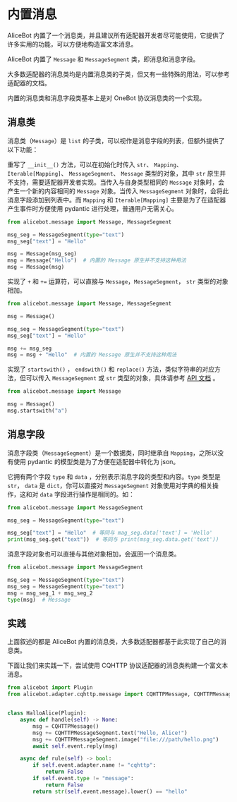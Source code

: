 # 内置消息

AliceBot 内置了一个消息类，并且建议所有适配器开发者尽可能使用，它提供了许多实用的功能，可以方便地构造富文本消息。

AliceBot 内置了 `Message` 和 `MessageSegment` 类，即消息和消息字段。

大多数适配器的消息类均是内置消息类的子类，但又有一些特殊的用法，可以参考适配器的文档。

内置的消息类和消息字段类基本上是对 OneBot 协议消息类的一个实现。

## 消息类

消息类（`Message`）是 `list` 的子类，可以视作是消息字段的列表，但额外提供了以下功能：

重写了 `__init__()` 方法，可以在初始化时传入 `str`、 `Mapping`、 `Iterable[Mapping]`、 `MessageSegment`、 `Message` 类型的对象，其中 `str` 原生并不支持，需要适配器开发者实现。当传入与自身类型相同的 `Message` 对象时，会产生一个新的内容相同的 `Message` 对象。当传入 `MessageSegment` 对象时，会将此消息字段添加到列表中。而 `Mapping` 和 `Iterable[Mapping]` 主要是为了在适配器产生事件时方便使用 pydantic 进行处理，普通用户无需关心。

```python
from alicebot.message import Message, MessageSegment

msg_seg = MessageSegment(type="text")
msg_seg["text"] = "Hello"

msg = Message(msg_seg)
msg = Message("Hello")  # 内置的 Message 原生并不支持这种用法
msg = Message(msg)
```

实现了 `+` 和 `+=` 运算符，可以直接与 `Message`，`MessageSegment`， `str` 类型的对象相加。

```python
from alicebot.message import Message, MessageSegment

msg = Message()

msg_seg = MessageSegment(type="text")
msg_seg["text"] = "Hello"

msg += msg_seg
msg = msg + "Hello"  # 内置的 Message 原生并不支持这种用法
```

实现了 `startswith()` ， `endswith()` 和 `replace()` 方法，类似字符串的对应方法，但可以传入 `MessageSegment` 或 `str` 类型的对象，具体请参考 [API 文档](/api/message.md) 。

```python
from alicebot.message import Message

msg = Message()
msg.startswith("a")
```

## 消息字段

消息字段类（`MessageSegment`）是一个数据类，同时继承自 `Mapping`，之所以没有使用 pydantic 的模型类是为了方便在适配器中转化为 json。

它拥有两个字段 `type` 和 `data` ，分别表示消息字段的类型和内容。`type` 类型是 `str`， `data` 是 `dict`，你可以直接对 `MessageSegment` 对象使用对字典的相关操作，这和对 `data` 字段进行操作是相同的。如：

```python
from alicebot.message import MessageSegment

msg_seg = MessageSegment(type="text")

msg_seg["text"] = "Hello"  # 等同与 mag_seg.data['text'] = 'Hello'
print(msg_seg.get("text"))  # 等同与 print(msg_seg.data.get('text'))
```

消息字段对象也可以直接与其他对象相加，会返回一个消息类。

```python
from alicebot.message import MessageSegment

msg_seg = MessageSegment(type="text")
msg_seg = MessageSegment(type="text")
msg = msg_seg_1 + msg_seg_2
type(msg)  # Message
```

## 实践

上面叙述的都是 AliceBot 内置的消息类，大多数适配器都基于此实现了自己的消息类。

下面让我们来实践一下，尝试使用 CQHTTP 协议适配器的消息类构建一个富文本消息。

```python
from alicebot import Plugin
from alicebot.adapter.cqhttp.message import CQHTTPMessage, CQHTTPMessageSegment


class HalloAlice(Plugin):
    async def handle(self) -> None:
        msg = CQHTTPMessage()
        msg += CQHTTPMessageSegment.text("Hello, Alice!")
        msg += CQHTTPMessageSegment.image("file:///path/hello.png")
        await self.event.reply(msg)

    async def rule(self) -> bool:
        if self.event.adapter.name != "cqhttp":
            return False
        if self.event.type != "message":
            return False
        return str(self.event.message).lower() == "hello"

```
